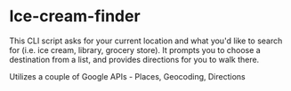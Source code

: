 Ice-cream-finder
================

This CLI script asks for your current location and what you'd like to search for (i.e. ice cream, library, grocery store). It prompts you to choose a destination from a list, and provides directions for you to walk there.

Utilizes a couple of Google APIs - Places, Geocoding, Directions